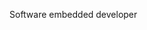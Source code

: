 Software embedded developer

<!---
VladSavenia/VladSavenia is a ✨ special ✨ repository because its `README.md` (this file) appears on your GitHub profile.
You can click the Preview link to take a look at your changes.
--->
